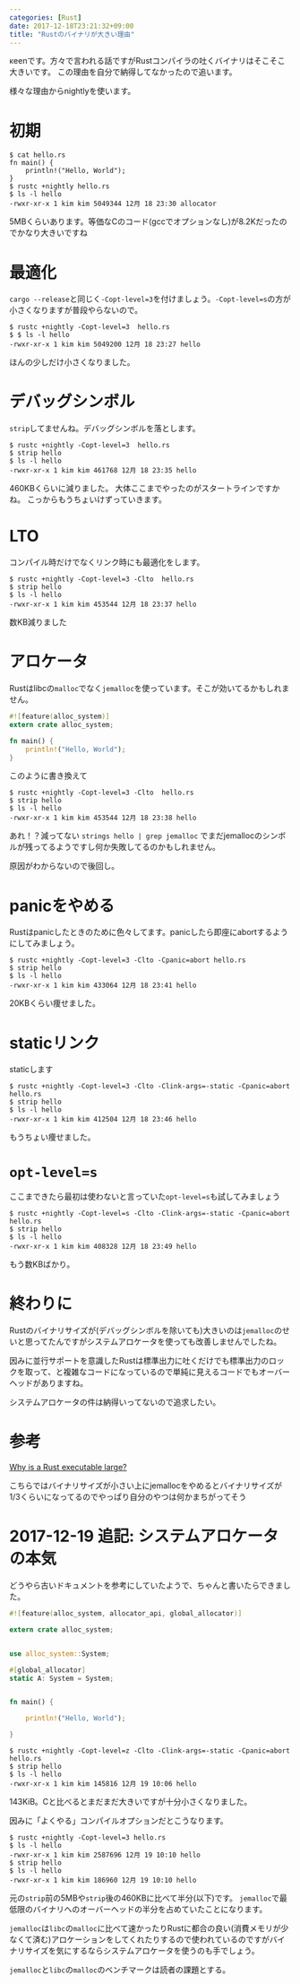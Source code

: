 ```yaml
---
categories: [Rust]
date: 2017-12-18T23:21:32+09:00
title: "Rustのバイナリが大きい理由"
---
```

κeenです。方々で言われる話ですがRustコンパイラの吐くバイナリはそこそこ大きいです。
この理由を自分で納得してなかったので追います。
<!--more-->

様々な理由からnightlyを使います。

# 初期

```console
$ cat hello.rs
fn main() {
    println!("Hello, World");
}
$ rustc +nightly hello.rs
$ ls -l hello
-rwxr-xr-x 1 kim kim 5049344 12月 18 23:30 allocator
```

5MBくらいあります。等価なCのコード(gccでオプションなし)が8.2Kだったのでかなり大きいですね

# 最適化
`cargo --release`と同じく`-Copt-level=3`を付けましょう。`-Copt-level=s`の方が小さくなりますが普段やらないので。

```
$ rustc +nightly -Copt-level=3  hello.rs
$ $ ls -l hello
-rwxr-xr-x 1 kim kim 5049200 12月 18 23:27 hello

```

ほんの少しだけ小さくなりました。

# デバッグシンボル
`strip`してませんね。デバッグシンボルを落とします。

```
$ rustc +nightly -Copt-level=3  hello.rs
$ strip hello
$ ls -l hello
-rwxr-xr-x 1 kim kim 461768 12月 18 23:35 hello
```

460KBくらいに減りました。
大体ここまでやったのがスタートラインですかね。
こっからもうちょいけずっていきます。

# LTO
コンパイル時だけでなくリンク時にも最適化をします。

```
$ rustc +nightly -Copt-level=3 -Clto  hello.rs
$ strip hello
$ ls -l hello
-rwxr-xr-x 1 kim kim 453544 12月 18 23:37 hello
```

数KB減りました

# アロケータ
Rustはlibcの`malloc`でなく`jemalloc`を使っています。そこが効いてるかもしれません。

```rust
#![feature(alloc_system)]
extern crate alloc_system;

fn main() {
    println!("Hello, World");
}
```


このように書き換えて

```
$ rustc +nightly -Copt-level=3 -Clto  hello.rs
$ strip hello
$ ls -l hello
-rwxr-xr-x 1 kim kim 453544 12月 18 23:38 hello
```

あれ！？減ってない
`strings hello | grep jemalloc` でまだjemallocのシンボルが残ってるようですし何か失敗してるのかもしれません。

原因がわからないので後回し。

# panicをやめる
Rustはpanicしたときのために色々してます。panicしたら即座にabortするようにしてみましょう。

```
$ rustc +nightly -Copt-level=3 -Clto -Cpanic=abort hello.rs
$ strip hello
$ ls -l hello
-rwxr-xr-x 1 kim kim 433064 12月 18 23:41 hello
```

20KBくらい痩せました。

# staticリンク
staticします

```
$ rustc +nightly -Copt-level=3 -Clto -Clink-args=-static -Cpanic=abort hello.rs
$ strip hello
$ ls -l hello
-rwxr-xr-x 1 kim kim 412504 12月 18 23:46 hello
```

もうちょい痩せました。


# `opt-level=s`

ここまできたら最初は使わないと言っていた`opt-level=s`も試してみましょう

```
$ rustc +nightly -Copt-level=s -Clto -Clink-args=-static -Cpanic=abort hello.rs
$ strip hello
$ ls -l hello
-rwxr-xr-x 1 kim kim 408328 12月 18 23:49 hello

```

もう数KBばかり。

# 終わりに
Rustのバイナリサイズが(デバッグシンボルを除いても)大きいのは`jemalloc`のせいと思ってたんですがシステムアロケータを使っても改善しませんでしたね。

因みに並行サポートを意識したRustは標準出力に吐くだけでも標準出力のロックを取って、と複雑なコードになっているので単純に見えるコードでもオーバーヘッドがありますね。

システムアロケータの件は納得いってないので追求したい。

# 参考
[Why is a Rust executable large?](https://lifthrasiir.github.io/rustlog/why-is-a-rust-executable-large.html)

こちらではバイナリサイズが小さい上にjemallocをやめるとバイナリサイズが1/3くらいになってるのでやっぱり自分のやつは何かまちがってそう

# 2017-12-19 追記: システムアロケータの本気
どうやら古いドキュメントを参考にしていたようで、ちゃんと書いたらできました。

```rust
#![feature(alloc_system, allocator_api, global_allocator)]

extern crate alloc_system;


use alloc_system::System;

#[global_allocator]
static A: System = System;


fn main() {

    println!("Hello, World");

}
```

```
$ rustc +nightly -Copt-level=z -Clto -Clink-args=-static -Cpanic=abort hello.rs
$ strip hello
$ ls -l hello
-rwxr-xr-x 1 kim kim 145816 12月 19 10:06 hello
```

143KiB。Cと比べるとまだまだ大きいですが十分小さくなりました。

因みに「よくやる」コンパイルオプションだとこうなります。

```
$ rustc +nightly -Copt-level=3 hello.rs
$ ls -l hello
-rwxr-xr-x 1 kim kim 2587696 12月 19 10:10 hello
$ strip hello
$ ls -l hello
-rwxr-xr-x 1 kim kim 186960 12月 19 10:10 hello
```

元の`strip`前の5MBや`strip`後の460KBに比べて半分(以下)です。
`jemalloc`で最低限のバイナリへのオーバーヘッドの半分を占めていたことになります。

`jemalloc`は`libc`の`malloc`に比べて速かったりRustに都合の良い(消費メモリが少なくて済む)アロケーションをしてくれたりするので使われているのですがバイナリサイズを気にするならシステムアロケータを使うのも手でしょう。

`jemalloc`と`libc`の`malloc`のベンチマークは読者の課題とする。
